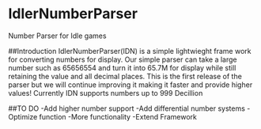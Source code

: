 # IdlerNumberParser
Number Parser for Idle games

##Introduction
IdlerNumberParser(IDN) is a simple lightwieght frame work for converting numbers for display. Our simple parser can take a large number such as 65656554 and turn it into 65.7M for display while still retaining the value and all decimal places. This is the first release of the parser but we will continue improving it making it faster and provide higher values! Currently IDN supports numbers up to 999 Decillion

##TO DO
-Add higher number support
-Add differential number systems
-Optimize function
-More functionality
-Extend Framework
